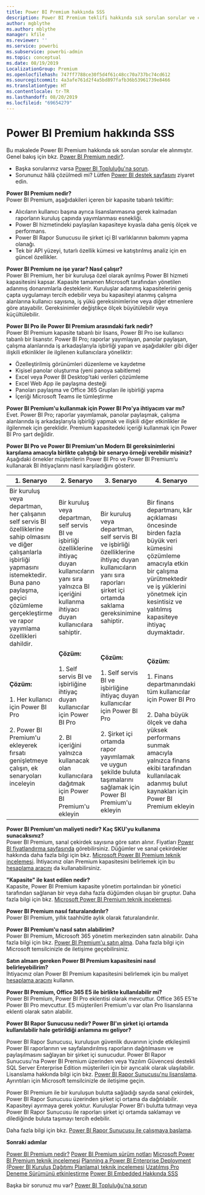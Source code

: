 ```yaml
---
title: Power BI Premium hakkında SSS
description: Power BI Premium teklifi hakkında sık sorulan sorular ve cevaplar listesini inceleyin.
author: mgblythe
ms.author: mblythe
manager: kfile
ms.reviewer: ''
ms.service: powerbi
ms.subservice: powerbi-admin
ms.topic: conceptual
ms.date: 08/19/2019
LocalizationGroup: Premium
ms.openlocfilehash: 747ff7788ce30f5d4f61c48cc70a737bc74cd612
ms.sourcegitcommit: 4a3afe761d2f4a5bd897fafb36b53961739e8466
ms.translationtype: HT
ms.contentlocale: tr-TR
ms.lasthandoff: 08/20/2019
ms.locfileid: "69654279"
---
```

# <a name="power-bi-premium-faq"></a>Power BI Premium hakkında SSS

Bu makalede Power BI Premium hakkında sık sorulan sorular ele alınmıştır. Genel bakış için bkz. [Power BI Premium nedir?](service-premium-what-is.md).

* Başka sorularınız varsa [Power BI Topluluğu'na sorun](http://community.powerbi.com/).
* Sorununuz hâlâ çözülmedi mi? Lütfen [Power BI destek sayfasını](https://powerbi.microsoft.com/support/) ziyaret edin.

**Power BI Premium nedir?**  
Power BI Premium, aşağıdakileri içeren bir kapasite tabanlı tekliftir:

* Alıcıların kullanıcı başına ayrıca lisanslanmasına gerek kalmadan raporların kuruluş çapında yayımlanması esnekliği.
* Power BI hizmetindeki paylaşılan kapasiteye kıyasla daha geniş ölçek ve performans.
* Power BI Rapor Sunucusu ile şirket içi BI varlıklarının bakımını yapma olanağı.
* Tek bir API yüzeyi, tutarlı özellik kümesi ve katıştırılmış analiz için en güncel özellikler.

**Power BI Premium ne işe yarar? Nasıl çalışır?**  
Power BI Premium, her bir kuruluşa özel olarak ayrılmış Power BI hizmeti kapasitesini kapsar. Kapasite tamamen Microsoft tarafından yönetilen adanmış donanımlarla desteklenir. Kuruluşlar adanmış kapasitelerini geniş çapta uygulamayı tercih edebilir veya bu kapasiteyi atanmış çalışma alanlarına kullanıcı sayısına, iş yükü gereksinimlerine veya diğer etmenlere göre atayabilir. Gereksinimler değiştikçe ölçek büyütülebilir veya küçültülebilir.

**Power BI Pro ile Power BI Premium arasındaki fark nedir?**  
Power BI Premium kapasite tabanlı bir lisans, Power BI Pro ise kullanıcı tabanlı bir lisanstır. Power BI Pro; raporlar yayımlayan, panolar paylaşan, çalışma alanlarında iş arkadaşlarıyla işbirliği yapan ve aşağıdakiler gibi diğer ilişkili etkinlikler ile ilgilenen kullanıcılara yöneliktir:

* Özelleştirilmiş görünümleri düzenleme ve kaydetme
* Kişisel panolar oluşturma (yeni panoya sabitleme)
* Excel veya Power BI Desktop'taki verileri çözümleme
* Excel Web App ile paylaşma desteği
* Panoları paylaşma ve Office 365 Grupları ile işbirliği yapma
* İçeriği Microsoft Teams ile tümleştirme

**Power BI Premium'u kullanmak için Power BI Pro'ya ihtiyacım var mı?**  
Evet. Power BI Pro; raporlar yayımlamak, panolar paylaşmak, çalışma alanlarında iş arkadaşlarıyla işbirliği yapmak ve ilişkili diğer etkinlikler ile ilgilenmek için gereklidir. Premium kapasitedeki içeriği kullanmak için Power BI Pro şart değildir.

**Power BI Pro ve Power BI Premium'un Modern BI gereksinimlerini karşılama amacıyla birlikte çalıştığı bir senaryo örneği verebilir misiniz?**  
Aşağıdaki örnekler müşterilerin Power BI Pro ve Power BI Premium’u kullanarak BI ihtiyaçlarını nasıl karşıladığını gösterir.

| 1\. Senaryo | 2\. Senaryo | 3\. Senaryo | 4\. Senaryo |
| --- | --- | --- | --- |
| Bir kuruluş veya departman, her çalışanın self servis BI özelliklerine sahip olmasını ve diğer çalışanlarla işbirliği yapmasını istemektedir. Buna pano paylaşma, geçici çözümleme gerçekleştirme ve rapor yayımlama özellikleri dahildir. | Bir kuruluş veya departman, self servis BI ve işbirliği özelliklerine ihtiyaç duyan kullanıcıların yanı sıra yalnızca BI içeriğini kullanma ihtiyacı duyan kullanıcılara sahiptir. | Bir kuruluş veya departman, self servis BI ve işbirliği özelliklerine ihtiyaç duyan kullanıcıların yanı sıra raporları şirket içi ortamda saklama gereksinimine sahiptir. | Bir finans departmanı, kâr açıklaması öncesinde birden fazla büyük veri kümesini çözümleme amacıyla etkin bir çalışma yürütmektedir ve iş yüklerini yönetmek için kesintisiz ve yalıtılmış kapasiteye ihtiyaç duymaktadır. |
| **Çözüm:**<br/><br/>1. Her kullanıcı için Power BI Pro<br/><br/>2. Power BI Premium'u ekleyerek fırsatı genişletmeye çalışın, ek senaryoları inceleyin |**Çözüm:**<br/><br/>1. Self servis BI ve işbirliğine ihtiyaç duyan kullanıcılar için Power BI Pro<br/><br/>2. BI içeriğini yalnızca kullanacak olan kullanıcılara dağıtmak için Power BI Premium'u ekleyin |**Çözüm:**<br/><br/>1. Self servis BI ve işbirliğine ihtiyaç duyan kullanıcılar için Power BI Pro<br/><br/>2. Şirket içi ortamda rapor yayımlamak ve uygun şekilde buluta taşımalarını sağlamak için Power BI Premium'u ekleyin |**Çözüm:**<br/><br/>1. Finans departmanındaki tüm kullanıcılar için Power BI Pro<br/><br/>2. Daha büyük ölçek ve daha yüksek performans sunmak amacıyla yalnızca finans ekibi tarafından kullanılacak adanmış bulut kaynakları için Power BI Premium ekleyin |

**Power BI Premium'un maliyeti nedir? Kaç SKU'yu kullanıma sunacaksınız?**  
Power BI Premium, sanal çekirdek sayısına göre satın alınır. Fiyatları [Power BI fiyatlandırma sayfasında](https://powerbi.microsoft.com/pricing/) görebilirsiniz. Düğümler ve sanal çekirdekler hakkında daha fazla bilgi için bkz. [Microsoft Power BI Premium teknik incelemesi](https://aka.ms/pbipremiumwhitepaper). İhtiyacınız olan Premium kapasitesini belirlemek için bu [hesaplama aracını](https://powerbi.microsoft.com/calculator/) da kullanabilirsiniz.

**"Kapasite" ile kast edilen nedir?**  
Kapasite, Power BI Premium kapasite yönetim portalından bir yönetici tarafından sağlanan bir veya daha fazla düğümden oluşan bir gruptur. Daha fazla bilgi için bkz. [Microsoft Power BI Premium teknik incelemesi](https://aka.ms/pbipremiumwhitepaper).

**Power BI Premium nasıl faturalandırılır?**  
Power BI Premium, yıllık taahhütle aylık olarak faturalandırılır.

**Power BI Premium'u nasıl satın alabilirim?**  
Power BI Premium, Microsoft 365 yönetim merkezinden satın alınabilir. Daha fazla bilgi için bkz. [Power BI Premium'u satın alma](service-admin-premium-purchase.md). Daha fazla bilgi için Microsoft temsilcinizle de iletişime geçebilirsiniz.

**Satın almam gereken Power BI Premium kapasitesini nasıl belirleyebilirim?**  
İhtiyacınız olan Power BI Premium kapasitesini belirlemek için bu maliyet [hesaplama aracını](https://powerbi.microsoft.com/calculator/) kullanın.

**Power BI Premium, Office 365 E5 ile birlikte kullanılabilir mi?**  
Power BI Premium, Power BI Pro eklentisi olarak mevcuttur. Office 365 E5'te Power BI Pro mevcuttur. E5 müşterileri Premium'u var olan Pro lisanslarına eklenti olarak satın alabilir.

**Power BI Rapor Sunucusu nedir? Power BI'ın şirket içi ortamda kullanılabilir hale getirildiği anlamına mı geliyor?**

Power BI Rapor Sunucusu, kuruluşun güvenlik duvarının içinde etkileşimli Power BI raporlarının ve sayfalandırılmış raporların dağıtılmasını ve paylaşılmasını sağlayan bir şirket içi sunucudur. Power BI Rapor Sunucusu'na Power BI Premium üzerinden veya Yazılım Güvencesi destekli SQL Server Enterprise Edition müşterileri için bir ayrıcalık olarak ulaşılabilir. Lisanslama hakkında bilgi için bkz. [Power BI Rapor Sunucusu'nu lisanslama](report-server/get-started.md#licensing-power-bi-report-server). Ayrıntıları için Microsoft temsilcinizle de iletişime geçin.

Power BI Premium ile bir kuruluşun bulutta sağladığı sayıda sanal çekirdek, Power BI Rapor Sunucusu üzerinden şirket içi ortama da dağıtılabilir. Kapasiteyi ayırmaya gerek yoktur. Kuruluşlar Power BI'ı bulutta tutmayı veya Power BI Rapor Sunucusu ile raporları şirket içi ortamda saklamayı ve dilediğinde buluta taşımayı tercih edebilir.

Daha fazla bilgi için bkz. [Power BI Rapor Sunucusu ile çalışmaya başlama](report-server/get-started.md).

**Sonraki adımlar**

[Power BI Premium nedir?](service-premium-what-is.md)
[Power BI Premium sürüm notları](service-premium-release-notes.md)
[Microsoft Power BI Premium teknik incelemesi](https://aka.ms/pbipremiumwhitepaper)
[Planning a Power BI Enterprise Deployment (Power BI Kuruluş Dağıtımı Planlama) teknik incelemesi](https://aka.ms/pbienterprisedeploy)
[Uzatılmış Pro Deneme Sürümünü etkinleştirme](service-extended-pro-trial.md)
[Power BI Embedded Hakkında SSS](developer/embedded-faq.md)

Başka bir sorunuz mu var? [Power BI Topluluğu'na sorun](https://community.powerbi.com/)